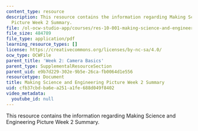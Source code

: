 ```yaml
---
content_type: resource
description: This resource contains the information regarding Making Science and Engineering
  Picture Week 2 Summary.
file: /ol-ocw-studio-app/courses/res-10-001-making-science-and-engineering-pictures-a-practical-guide-to-presenting-your-work-spring-2016/cfb37cbdba6ea251a1fe688d049f8402_MITRES_10_001S16_Sum_Wk2.pdf
file_size: 484789
file_type: application/pdf
learning_resource_types: []
license: https://creativecommons.org/licenses/by-nc-sa/4.0/
ocw_type: OCWFile
parent_title: 'Week 2: Camera Basics'
parent_type: SupplementalResourceSection
parent_uid: e9b7d229-302e-9b5e-26ca-fb0064d1e556
resourcetype: Document
title: Making Science and Engineering Picture Week 2 Summary
uid: cfb37cbd-ba6e-a251-a1fe-688d049f8402
video_metadata:
  youtube_id: null
---
```

This resource contains the information regarding Making Science and Engineering Picture Week 2 Summary.